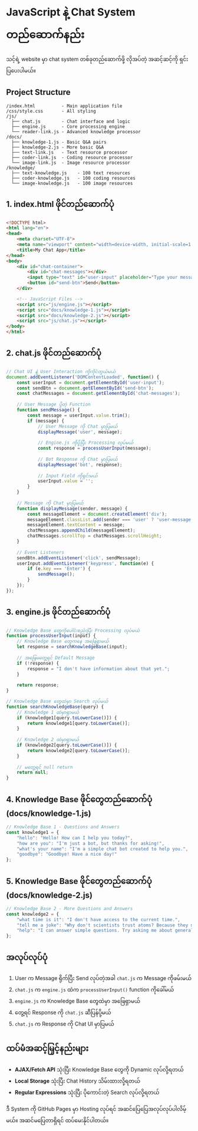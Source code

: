# JavaScript နဲ့ Chat System တည်ဆောက်နည်း

သင့်ရဲ့ website မှာ chat system တစ်ခုတည်ဆောက်ဖို့ လိုအပ်တဲ့ အဆင့်ဆင့်ကို ရှင်းပြပေးပါမယ်။

## Project Structure
```
/index.html          - Main application file
/css/style.css       - All styling
/js/
  ├── chat.js        - Chat interface and logic
  ├── engine.js      - Core processing engine
  └── reader-link.js - Advanced knowledge processor
/docs/
  ├── knowledge-1.js - Basic Q&A pairs
  ├── knowledge-2.js - More basic Q&A
  ├── text-link.js   - Text resource processor
  ├── coder-link.js  - Coding resource processor
  └── image-link.js  - Image resource processor
/knowledge/
  ├── text-knowledge.js    - 100 text resources
  ├── coder-knowledge.js   - 100 coding resources
  └── image-knowledge.js   - 100 image resources
```

## 1. index.html ဖိုင်တည်ဆောက်ပုံ

```html
<!DOCTYPE html>
<html lang="en">
<head>
    <meta charset="UTF-8">
    <meta name="viewport" content="width=device-width, initial-scale=1.0">
    <title>My Chat App</title>
</head>
<body>
    <div id="chat-container">
        <div id="chat-messages"></div>
        <input type="text" id="user-input" placeholder="Type your message...">
        <button id="send-btn">Send</button>
    </div>

    <!-- JavaScript Files -->
    <script src="js/engine.js"></script>
    <script src="docs/knowledge-1.js"></script>
    <script src="docs/knowledge-2.js"></script>
    <script src="js/chat.js"></script>
</body>
</html>
```

## 2. chat.js ဖိုင်တည်ဆောက်ပုံ

```javascript
// Chat UI နဲ့ User Interaction ကိုကိုင်တွယ်မယ်
document.addEventListener('DOMContentLoaded', function() {
    const userInput = document.getElementById('user-input');
    const sendBtn = document.getElementById('send-btn');
    const chatMessages = document.getElementById('chat-messages');
    
    // User Message ပို့တဲ့ Function
    function sendMessage() {
        const message = userInput.value.trim();
        if (message) {
            // User Message ကို Chat မှာပြမယ်
            displayMessage('user', message);
            
            // Engine.js ကိုပို့ပြီး Processing လုပ်မယ်
            const response = processUserInput(message);
            
            // Bot Response ကို Chat မှာပြမယ်
            displayMessage('bot', response);
            
            // Input Field ကိုရှင်းမယ်
            userInput.value = '';
        }
    }
    
    // Message ကို Chat မှာပြမယ်
    function displayMessage(sender, message) {
        const messageElement = document.createElement('div');
        messageElement.classList.add(sender === 'user' ? 'user-message' : 'bot-message');
        messageElement.textContent = message;
        chatMessages.appendChild(messageElement);
        chatMessages.scrollTop = chatMessages.scrollHeight;
    }
    
    // Event Listeners
    sendBtn.addEventListener('click', sendMessage);
    userInput.addEventListener('keypress', function(e) {
        if (e.key === 'Enter') {
            sendMessage();
        }
    });
});
```

## 3. engine.js ဖိုင်တည်ဆောက်ပုံ

```javascript
// Knowledge Base တွေကိုပေါင်းစည်းပြီး Processing လုပ်မယ်
function processUserInput(input) {
    // Knowledge Base တွေကနေ အဖြေရှာမယ်
    let response = searchKnowledgeBase(input);
    
    // အဖြေမတွေ့ရင် Default Message
    if (!response) {
        response = "I don't have information about that yet.";
    }
    
    return response;
}

// Knowledge Base တွေထဲမှာ Search လုပ်မယ်
function searchKnowledgeBase(query) {
    // Knowledge 1 ထဲမှာရှာမယ်
    if (knowledge1[query.toLowerCase()]) {
        return knowledge1[query.toLowerCase()];
    }
    
    // Knowledge 2 ထဲမှာရှာမယ်
    if (knowledge2[query.toLowerCase()]) {
        return knowledge2[query.toLowerCase()];
    }
    
    // မတွေ့ရင် null return
    return null;
}
```

## 4. Knowledge Base ဖိုင်တွေတည်ဆောက်ပုံ (docs/knowledge-1.js)

```javascript
// Knowledge Base 1 - Questions and Answers
const knowledge1 = {
    "hello": "Hello! How can I help you today?",
    "how are you": "I'm just a bot, but thanks for asking!",
    "what's your name": "I'm a simple chat bot created to help you.",
    "goodbye": "Goodbye! Have a nice day!"
};
```

## 5. Knowledge Base ဖိုင်တွေတည်ဆောက်ပုံ (docs/knowledge-2.js)

```javascript
// Knowledge Base 2 - More Questions and Answers
const knowledge2 = {
    "what time is it": "I don't have access to the current time.",
    "tell me a joke": "Why don't scientists trust atoms? Because they make up everything!",
    "help": "I can answer simple questions. Try asking me about general topics."
};
```

## အလုပ်လုပ်ပုံ
1. User က Message ရိုက်ပြီး Send လုပ်တဲ့အခါ `chat.js` က Message ကိုဖမ်းမယ်
2. `chat.js` က `engine.js` ထဲက `processUserInput()` function ကိုခေါ်မယ်
3. `engine.js` က Knowledge Base တွေထဲမှာ အဖြေရှာမယ်
4. တွေ့ရင် Response ကို `chat.js` ဆီပြန်ပို့မယ်
5. `chat.js` က Response ကို Chat UI မှာပြမယ်

## ထပ်မံအဆင့်မြှင့်နည်းများ
- **AJAX/Fetch API** သုံးပြီး Knowledge Base တွေကို Dynamic လုပ်လို့ရတယ်
- **Local Storage** သုံးပြီး Chat History သိမ်းထားလို့ရတယ်
- **Regular Expressions** သုံးပြီး ပိုကောင်းတဲ့ Search လုပ်လို့ရတယ်

ဒီ System ကို GitHub Pages မှာ Hosting လုပ်ရင် အဆင်ပြေပြေအလုပ်လုပ်ပါလိမ့်မယ်။ အဆင်မပြေတာရှိရင် ထပ်မေးနိုင်ပါတယ်။
